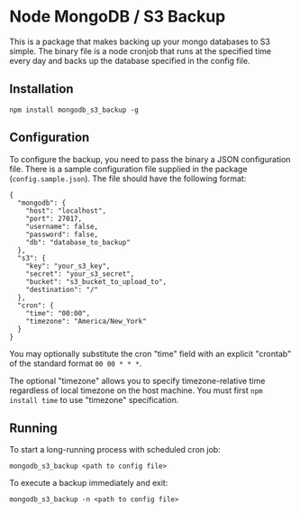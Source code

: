 # Node MongoDB / S3 Backup

This is a package that makes backing up your mongo databases to S3 simple.
The binary file is a node cronjob that runs at the specified time every day
and backs up the database specified in the config file.

## Installation

    npm install mongodb_s3_backup -g

## Configuration

To configure the backup, you need to pass the binary a JSON configuration file.
There is a sample configuration file supplied in the package (`config.sample.json`).
The file should have the following format:

    {
      "mongodb": {
        "host": "localhost",
        "port": 27017,
        "username": false,
        "password": false,
        "db": "database_to_backup"
      },
      "s3": {
        "key": "your_s3_key",
        "secret": "your_s3_secret",
        "bucket": "s3_bucket_to_upload_to",
        "destination": "/"
      },
      "cron": {
        "time": "00:00",
        "timezone": "America/New_York"
      }
    }

You may optionally substitute the cron "time" field with an explicit "crontab"
of the standard format `00 00 * * *`.

The optional "timezone" allows you to specify timezone-relative time regardless
of local timezone on the host machine. You must first `npm install time` to use
"timezone" specification.

## Running

To start a long-running process with scheduled cron job:

    mongodb_s3_backup <path to config file>

To execute a backup immediately and exit:

    mongodb_s3_backup -n <path to config file>
